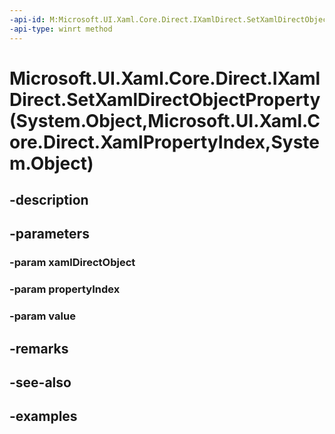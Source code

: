 ```yaml
---
-api-id: M:Microsoft.UI.Xaml.Core.Direct.IXamlDirect.SetXamlDirectObjectProperty(System.Object,Microsoft.UI.Xaml.Core.Direct.XamlPropertyIndex,System.Object)
-api-type: winrt method
---
```


# Microsoft.UI.Xaml.Core.Direct.IXamlDirect.SetXamlDirectObjectProperty(System.Object,Microsoft.UI.Xaml.Core.Direct.XamlPropertyIndex,System.Object)

<!--
public void SetXamlDirectObjectProperty (object xamlDirectObject, Microsoft.UI.Xaml.Core.Direct.XamlPropertyIndex propertyIndex, object value);
-->

## -description

## -parameters

### -param xamlDirectObject

### -param propertyIndex

### -param value

## -remarks

## -see-also

## -examples

